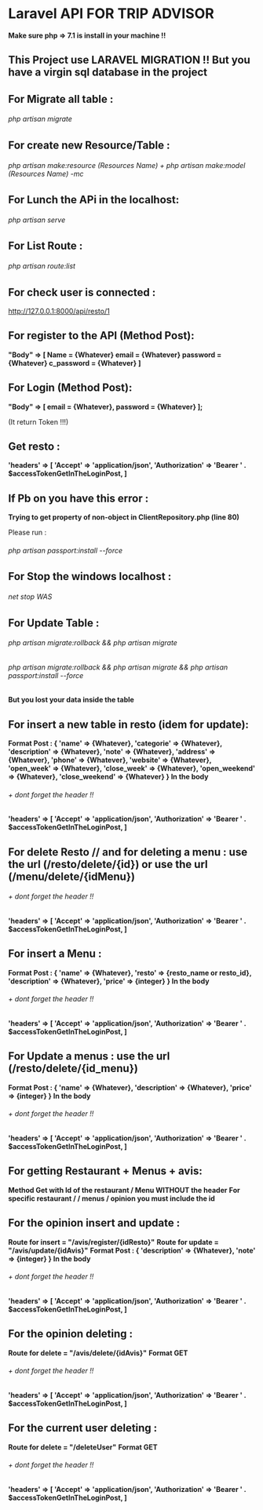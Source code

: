 # Laravel API FOR TRIP ADVISOR

**Make sure php => 7.1  is install in your machine !!**

## This Project use LARAVEL MIGRATION !! But you have a virgin sql database in the project

## For Migrate all table :

###### php artisan migrate

## For create new Resource/Table :

###### php artisan make:resource (Resources Name) + php artisan make:model (Resources Name) -mc

## For Lunch the APi in the localhost:

###### php artisan serve

## For List Route :

###### php artisan route:list

## For check user is connected :

  http://127.0.0.1:8000/api/resto/1


## For register to the API (Method Post):

**"Body" => [
  Name = {Whatever}
  email = {Whatever}
  password = {Whatever}
  c_password = {Whatever}
]**

## For Login (Method Post):

**"Body" => [
  email = {Whatever},
  password = {Whatever}
];**

(It return Token !!!)

## Get resto :

**'headers' => [
    'Accept' => 'application/json',
    'Authorization' => 'Bearer ' . $accessTokenGetInTheLoginPost,
]**

## If Pb on you have this error :


  **Trying to get property of non-object in ClientRepository.php (line 80)**


  Please run :

###### php artisan passport:install --force

## For Stop the windows localhost :

###### net stop WAS

## For Update Table :

###### php artisan migrate:rollback && php artisan migrate
###### php artisan migrate:rollback && php artisan migrate && php artisan passport:install --force

**But you lost your data inside the table**

## For insert a new table in resto (idem for update):

**Format Post :
  { 'name' => {Whatever},
  'categorie' => {Whatever},
  'description' => {Whatever},
  'note' => {Whatever},
  'address' => {Whatever},
  'phone' => {Whatever},
  'website' => {Whatever},
  'open_week' => {Whatever},
  'close_week' => {Whatever},
  'open_weekend' => {Whatever},
  'close_weekend' => {Whatever} }
  In the body**

###### + dont forget the header !!
**'headers' => [
    'Accept' => 'application/json',
    'Authorization' => 'Bearer ' . $accessTokenGetInTheLoginPost,
]**

## For delete Resto // and for deleting a menu : use the url (**/resto/delete/{id}**) or use the url (**/menu/delete/{idMenu}**)


###### + dont forget the header !!
**'headers' => [
    'Accept' => 'application/json',
    'Authorization' => 'Bearer ' . $accessTokenGetInTheLoginPost,
]**

## For insert a Menu :

**Format Post :
  {
    'name' => {Whatever},
    'resto' => {resto_name or resto_id},
    'description' => {Whatever},
    'price' => {integer}
  }
  In the body**

###### + dont forget the header !!
**'headers' => [
    'Accept' => 'application/json',
    'Authorization' => 'Bearer ' . $accessTokenGetInTheLoginPost,
]**


## For Update a menus : use the url (**/resto/delete/{id_menu}**)

**Format Post :
  {
    'name' => {Whatever},
    'description' => {Whatever},
    'price' => {integer}
  }
  In the body**

###### + dont forget the header !!
**'headers' => [
    'Accept' => 'application/json',
    'Authorization' => 'Bearer ' . $accessTokenGetInTheLoginPost,
]**

## For getting Restaurant + Menus + avis:

**Method Get with Id of the restaurant / Menu WITHOUT the header**
**For specific restaurant / / menus / opinion you must include the id**

## For the opinion insert and update :

**Route for insert = "/avis/register/{idResto}"**
**Route for update = "/avis/update/{idAvis}"**
**Format Post :
  {
    'description' => {Whatever},
    'note' => {integer}
  }
  In the body**

###### + dont forget the header !!

**'headers' => [
    'Accept' => 'application/json',
    'Authorization' => 'Bearer ' . $accessTokenGetInTheLoginPost,
]**

## For the opinion deleting :

**Route for delete = "/avis/delete/{idAvis}"**
**Format GET**

###### + dont forget the header !!

**'headers' => [
    'Accept' => 'application/json',
    'Authorization' => 'Bearer ' . $accessTokenGetInTheLoginPost,
]**

## For the current user deleting :

**Route for delete = "/deleteUser"**
**Format GET**

###### + dont forget the header !!

**'headers' => [
    'Accept' => 'application/json',
    'Authorization' => 'Bearer ' . $accessTokenGetInTheLoginPost,
]**
